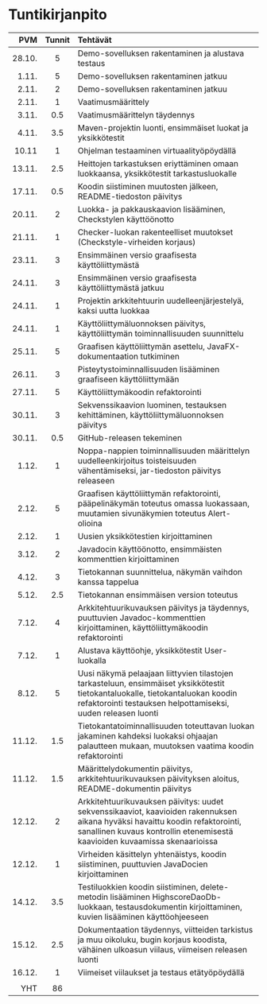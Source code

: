 # Tuntikirjanpito

| PVM | Tunnit | Tehtävät |
| -----:|:---:| :-----|
| 28.10.|  5  | Demo-sovelluksen rakentaminen ja alustava testaus |
| 1.11. |  5  | Demo-sovelluksen rakentaminen jatkuu |
| 2.11. |  2  | Demo-sovelluksen rakentaminen jatkuu |
| 2.11. |  1  | Vaatimusmäärittely |
| 3.11. | 0.5 | Vaatimusmäärittelyn täydennys |
| 4.11. | 3.5 | Maven-projektin luonti, ensimmäiset luokat ja yksikkötestit |
| 10.11 |  1  | Ohjelman testaaminen virtuaalityöpöydällä |
| 13.11.| 2.5 | Heittojen tarkastuksen eriyttäminen omaan luokkaansa, yksikkötestit tarkastusluokalle |
| 17.11.| 0.5 | Koodin siistiminen muutosten jälkeen, README-tiedoston päivitys |
| 20.11.|  2  | Luokka- ja pakkauskaavion lisääminen, Checkstylen käyttöönotto |
| 21.11.|  1  | Checker-luokan rakenteelliset muutokset (Checkstyle-virheiden korjaus) |
| 23.11.|  3  | Ensimmäinen versio graafisesta käyttöliittymästä |
| 24.11.|  3  | Ensimmäinen versio graafisesta käyttöliittymästä jatkuu |
| 24.11.|  1  | Projektin arkkitehtuurin uudelleenjärjestelyä, kaksi uutta luokkaa |
| 24.11.|  1  | Käyttöliittymäluonnoksen päivitys, käyttöliittymän toiminnallisuuden suunnittelu |
| 25.11.|  5  | Graafisen käyttöliittymän asettelu, JavaFX-dokumentaation tutkiminen |
| 26.11.|  3  | Pisteytystoiminnallisuuden lisääminen graafiseen käyttöliittymään |
| 27.11.|  5  | Käyttöliittymäkoodin refaktorointi |
| 30.11.|  3  | Sekvenssikaavion luominen, testauksen kehittäminen, käyttöliittymäluonnoksen päivitys |
| 30.11.| 0.5 | GitHub-releasen tekeminen |
| 1.12. |  1  | Noppa-nappien toiminnallisuuden määrittelyn uudelleenkirjoitus toisteisuuden vähentämiseksi, jar-tiedoston päivitys releaseen |
| 2.12. |  5  | Graafisen käyttöliittymän refaktorointi, pääpelinäkymän toteutus omassa luokassaan, muutamien sivunäkymien toteutus Alert-olioina |
| 2.12. |  1  | Uusien yksikkötestien kirjoittaminen |
| 3.12. |  2  | Javadocin käyttöönotto, ensimmäisten kommenttien kirjoittaminen |
| 4.12. |  3  | Tietokannan suunnittelua, näkymän vaihdon kanssa tappelua |
| 5.12. | 2.5 | Tietokannan ensimmäisen version toteutus |
| 7.12. |  4  | Arkkitehtuurikuvauksen päivitys ja täydennys, puuttuvien Javadoc-kommenttien kirjoittaminen, käyttöliittymäkoodin refaktorointi |
| 7.12. |  1  | Alustava käyttöohje, yksikkötestit User-luokalla |
| 8.12. |  5  | Uusi näkymä pelaajaan liittyvien tilastojen tarkasteluun, ensimmäiset yksikkötestit tietokantaluokalle, tietokantaluokan koodin refaktorointi testauksen helpottamiseksi, uuden releasen luonti |
| 11.12.| 1.5 | Tietokantatoiminnallisuuden toteuttavan luokan jakaminen kahdeksi luokaksi ohjaajan palautteen mukaan, muutoksen vaatima koodin refaktorointi |
| 11.12.| 1.5 | Määrittelydokumentin päivitys, arkkitehtuurikuvauksen päivityksen aloitus, README-dokumentin päivitys |
| 12.12.|  2  | Arkkitehtuurikuvauksen päivitys: uudet sekvenssikaaviot, kaavioiden rakennuksen aikana hyväksi havaittu koodin refaktorointi, sanallinen kuvaus kontrollin etenemisestä kaavioiden kuvaamissa skenaarioissa |
| 12.12.|  1  | Virheiden käsittelyn yhtenäistys, koodin siistiminen, puuttuvien JavaDocien kirjoittaminen |
| 14.12.| 3.5 | Testiluokkien koodin siistiminen, delete-metodin lisääminen HighscoreDaoDb-luokkaan, testausdokumentin kirjoittaminen, kuvien lisääminen käyttöohjeeseen |
| 15.12.| 2.5 | Dokumentaation täydennys, viitteiden tarkistus ja muu oikoluku, bugin korjaus koodista, vähäinen ulkoasun viilaus, viimeisen releasen luonti |
| 16.12.|  1  | Viimeiset viilaukset ja testaus etätyöpöydällä |
|       |     | |
| YHT   |  86 | |
